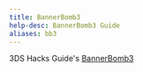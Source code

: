 ```yaml
---
title: BannerBomb3
help-desc: BannerBomb3 Guide
aliases: bb3
---
```


3DS Hacks Guide's [BannerBomb3](https://3ds.hacks.guide/bannerbomb3.html)
